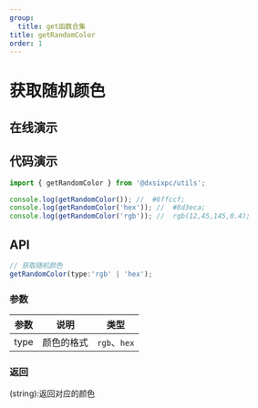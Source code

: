 ```yaml
---
group:
  title: get函数合集
title: getRandomColor
order: 1
---
```


# 获取随机颜色

## 在线演示

<code src="./get/getRandomColor"></code>

## 代码演示

```js
import { getRandomColor } from '@dxsixpc/utils';

console.log(getRandomColor()); //  #6ffccf;
console.log(getRandomColor('hex')); //  #8d3eca;
console.log(getRandomColor('rgb')); //  rgb(12,45,145,0.4);
```

## API

```typescript
// 获取随机颜色
getRandomColor(type:'rgb' | 'hex');
```

### 参数

| 参数 | 说明       | 类型         |
| ---- | ---------- | ------------ |
| type | 颜色的格式 | `rgb`、`hex` |

### 返回

(string):返回对应的颜色

